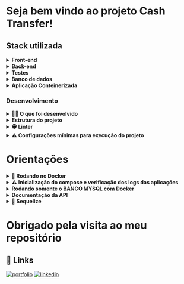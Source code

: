 # Seja bem vindo ao projeto Cash Transfer!

## Stack utilizada

<details><summary><strong>Front-end</strong></summary>

- React JS;
- Tailwind
</details>


<details><summary><strong>Back-end</strong></summary>

- NodeJs;
- Express;
- Sequelize;

</details>

<details><summary><strong>Testes</strong></summary>

- Mocha, Chai e Sinon;
- RTL (React Testing Library);

</details>

<details><summary><strong>Banco de dados</strong></summary>

- MySQL;

</details>

<details><summary><strong>Aplicação Conteinerizada</strong></summary>

- Docker;

</details>

### Desenvolvimento

<details>
  <summary><strong>👨‍💻 O que foi desenvolvido</strong></summary>

O `Cash Transfer` é um site para fazermos transferências de dinheiro entre contas!


![Exemplo!](assets/cash-transfer.gif)

1. Foi desenvolvido o `Cash Transfer`, onde fiquei responsável por desenvolver uma API e também integrar as aplicações para que elas funcionem consumindo um banco de dados.

2. Pude também implementar com que o front-end consumisse essa API, fazendo as requisições via `AXIOS`.

- Cadastro de novos usuários;
- Para fazer transações entre contas cadastradas no site;
- Atualização de saldo assim que a transação concluída;
- Fale conosco;

3. Em andamento:

- Retirar extrato das últimas transações;
- Notificações de transações

Nesse projeto, eu construi **uma aplicação dockerizado utilizando modelagem de dados através do Sequelize**. A API é consumida pelo front-end.

Temos a opção fazer diversas transações com muita facilidade.

<br />

</details>

<details>
<summary><strong> Estrutura do projeto</strong></summary><br />

O projeto é composto de 4 entidades importantes na sua estrutura:

1️⃣ **Banco de dados:**

- Container docker MySQL configurado no docker-compose através de um serviço definido como `db`.
- Tem o papel de fornecer dados para o serviço de _backend_.
- Durante a execução dos testes sempre vai ser acessado pelo `sequelize` e via porta `3002` do `localhost`;
- Você também pode conectar a um Cliente MySQL (Workbench, Beekeeper, DBeaver e etc), colocando as credenciais configuradas no docker-compose no serviço `db`.
- Adicionei um arquivo no local `/app/backend/.env.example` para caso você queira rodar o banco de dados localmente, basta renomea-lo para .env e as váriaveis de ambiente já estão configuradas ao docker.

2️⃣ **Back-end:**

- Ele roda na porta `3001`, pois o front-end faz requisições para ele nessa porta por padrão;
- Sua aplicação é inicializada a partir do arquivo `app/backend/src/app.js`;
- Ela garanta que o `express` é executado e a aplicação ouve a porta que vem das variáveis de ambiente;

3️⃣ **Front-end:**

- O front se comunica com serviço de back-end pela url `http://localhost:3001` através dos endpoints que foi construído.

4️⃣ **Docker:**

- O `docker-compose` une todos os serviços conteinerizados (backend, frontend e db) e sobe o projeto completo com o comando `npm run compose:up`;

</details>

<details>

<summary><strong>🕵️ Linter</strong></summary><br />

Para garantir a qualidade do código, usei o [ESLint](https://eslint.org/) para fazer a sua análise estática.

Você também pode instalar o plugin do `ESLint` no `VSCode`: bastar ir em extensions e baixar o [plugin `ESLint`](https://marketplace.visualstudio.com/items?itemName=dbaeumer.vscode-eslint).

</details>

<details>
<summary><strong> ⚠️ Configurações mínimas para execução do projeto</strong></summary><br />

Na sua máquina você deve ter:

- Sistema Operacional Distribuição Unix
- Node versão 16
- Docker
- Docker-compose versão >=1.29.2

➡️ O `node` deve ter versão igual ou superior à `16.15.0 LTS`:

- Para instalar o nvm, [acesse esse link](https://github.com/nvm-sh/nvm#installing-and-updating);
- Rode os comandos abaixo para instalar a versão correta de `node` e usá-la:
  - `nvm install 16 --lts`
  - `nvm use 16`
  - `nvm alias default 16`

➡️ O`docker-compose` deve ter versão igual ou superior à`ˆ1.29.2`:

</details>

# Orientações

<details>
  <summary><strong>🐋 Rodando no Docker</strong></summary>
  
  ## 👉 Com Docker
    ### Docker e Docker-compose

⚠ O seu docker-compose precisa estar na versão 1.29 ou superior. ⚠
[Veja aqui a documentação para atualizar o docker-compose.](https://docs.docker.com/compose/install/)

- Para rodar o projeto por completo, basta digitar o código em seu terminal `npm run compose:up`;

</details>

<details>
<summary><strong> ⚠️ Inicialização do compose e verificação dos logs das aplicações </strong></summary><br />

- Considerando o uso do parâmetro `healthcheck` em cada container do seu `docker-compose.yml`, a inicialização dos containers deve aguardar o comando de status de saúde (o que valida se aquele container está operacional ou não):

  - No container `db`, representado por um comando `ping` no banco de dados;
  - No back-end, representado por um comando `lsof`, que vai procurar aplicações ativas na porta definida (por padrão, no caso `3001`);
  - No front-end, representado por um comando `lsof`, que vai procurar aplicações ativas na porta definida (por padrão, no caso `3000`).

- Caso os containers respeitem as premissas anteriores, os mesmos devem ser criados sem maiores problemas:

![Criação dos containers concluída com sucesso!](assets/compose-status-01.png)

- Em caso de algum problema (no back-end, por exemplo), você deve se deparar com alguma mensagem do tipo:

![Erro no status de saúde do container do back-end](assets/compose-status-03.png)

**VERIFIQUE OS LOGS DO DOCKER PARA SABER O QUE HOUVE DE INCORRETO NA INICIALIZAÇÃO DO DOCKER**

</details>

<details>
  <summary><strong>Rodando somente o BANCO MYSQL com Docker</strong></summary>
  
  ## 👉 Com Docker instalado
  - Rode este comando no terminal
    `docker run -dit --name dockerSQL -e MYSQL_ROOT_PASSWORD=123456 -v ~/mysql_data:/var/lib/mysql -p 3002:3306 mysql`
    
  - [Instale o Workbench](https://dev.mysql.com/downloads/workbench/)
  
  - Adicione uma nova conexão
  ![Add-config](assets/add-config.png)
  
  - Coloque as credenciais como refere a imagem abaixo e clique em Store in Keychain para colocar a senha que setamos do container MYSQL
  ![Front-end](assets/workbench.png)

- Para rodar o projeto por completo:
  - Abra dois terminais;
  - Entre na pasta /app
  - Rode em seu terminal `npm run start:backend` e no outro `npm run start:backend`;

</details>

<details>
<summary><strong>Documentação da API</strong></summary><br/ >
Utilizei a ferramenta Swagger para documentar toda a API que foi desenvolvida neste projeto
Você pode rodar ela juntamente com o projeto:
- Ao rodar a porta 3001, basta ir para o localhost acessando `http://localhost:3001/docs` e terá acesso a todos endpoints com seus respectivos retorno esperados.

![Swagger](assets/documentacao-api.png)

</details>

<details>
  <summary><strong>🎲 Sequelize</strong></summary>
  <br/>

Para o desenvolvimento, foi baseado no _Diagrama de Entidade-Relacionamento (DER)_ para construir a modelagem do banco de dados. Com essa imagem você já consegue saber:

- Os nome das tabelas e colunas;
- Os tipos de suas colunas;
- Relações entre tabelas.

  ![Exemplo banco de dados](assets/diagram-ERR.png)

</details>
<h1 style="center">Obrigado pela visita ao meu repositório</h1>

## 🔗 Links

[![portfolio](https://img.shields.io/badge/my_portfolio-000?style=for-the-badge&logo=ko-fi&logoColor=white)](https://vinidipaula.vercel.app/)
[![linkedin](https://img.shields.io/badge/linkedin-0A66C2?style=for-the-badge&logo=linkedin&logoColor=white)](https://www.linkedin.com/in/vinicius-depaula/)
